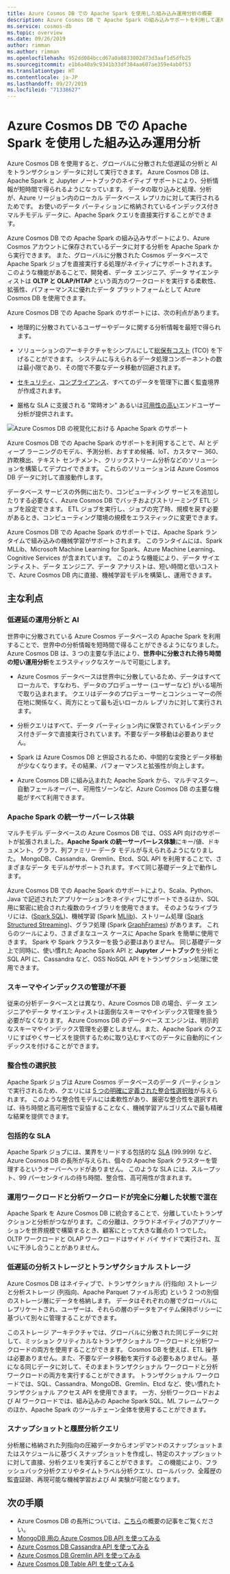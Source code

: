 ```yaml
---
title: Azure Cosmos DB での Apache Spark を使用した組み込み運用分析の概要
description: Azure Cosmos DB で Apache Spark の組み込みサポートを利用して運用分析と AI を実行する方法について説明します
ms.service: cosmos-db
ms.topic: overview
ms.date: 09/26/2019
author: rimman
ms.author: rimman
ms.openlocfilehash: 952dd084bccd67a0a8833002d73d3aaf1d5dfb25
ms.sourcegitcommit: e1b6a40a9c9341b33df384aa607ae359e4ab0f53
ms.translationtype: HT
ms.contentlocale: ja-JP
ms.lasthandoff: 09/27/2019
ms.locfileid: "71338627"
---
```

# <a name="built-in-operational-analytics-in-azure-cosmos-db-with-apache-spark"></a>Azure Cosmos DB での Apache Spark を使用した組み込み運用分析

Azure Cosmos DB を使用すると、グローバルに分散された低遅延の分析と AI をトランザクション データに対して実行できます。 Azure Cosmos DB は、Apache Spark と Jupyter ノートブックのネイティブ サポートにより、分析情報が短時間で得られるようになっています。 データの取り込みと処理、分析が、Azure リージョン内のローカル データベース レプリカに対して実行されるためです。 お使いのデータ パーティションに格納されているインデックス付きマルチモデル データに、Apache Spark クエリを直接実行することができます。

Azure Cosmos DB での Apache Spark の組み込みサポートにより、Azure Cosmos アカウントに保存されているデータに対する分析を Apache Spark から実行できます。 また、グローバルに分散された Cosmos データベースで Apache Spark ジョブを直接実行する処理がネイティブにサポートされます。 このような機能があることで、開発者、データ エンジニア、データ サイエンティストは **OLTP と OLAP/HTAP** という両方のワークロードを実行する柔軟性、拡張性、パフォーマンスに優れたデータ プラットフォームとして Azure Cosmos DB を使用できます。

Azure Cosmos DB での Apache Spark のサポートには、次の利点があります。

* 地理的に分散されているユーザーやデータに関する分析情報を最短で得られます。

* ソリューションのアーキテクチャをシンプルにして[総保有コスト](total-cost-ownership.md) (TCO) を下げることができます。 システムに与えられるデータ処理コンポーネントの数は最小限であり、その間で不要なデータ移動が回避されます。

* [セキュリティ](secure-access-to-data.md)、[コンプライアンス](compliance.md)、すべてのデータを管理下に置く監査境界が作成されます。

* 厳格な SLA に支援される "常時オン" あるいは[可用性の高い](high-availability.md)エンドユーザー分析が提供されます。

![Azure Cosmos DB の視覚化における Apache Spark のサポート](./media/spark-api-introduction/spark-api-visualization.png)
 
Azure Cosmos DB での Apache Spark のサポートを利用することで、AI とディープ ラーニングのモデル、予測分析、おすすめ候補、IoT、カスタマー 360、詐欺検出、テキスト センチメント、クリックストリーム分析などのソリューションを構築してデプロイできます。 これらのソリューションは Azure Cosmos DB データに対して直接動作します。

データベース サービスの外側に出たり、コンピューティング サービスを追加したりする必要なく、Azure Cosmos DB でバッチおよびストリーミング ETL ジョブを設定できます。 ETL ジョブを実行し、ジョブの完了時、規模を戻す必要があるとき、コンピューティング環境の規模をエラスティックに変更できます。

Azure Cosmos DB での Apache Spark のサポートでは、Apache Spark ランタイムで組み込みの機械学習がサポートされます。 このランタイムには、Spark MLLib、Microsoft Machine Learning for Spark、Azure Machine Learning、Cognitive Services が含まれています。 このような機能により、データ サイエンティスト、データ エンジニア、データ アナリストは、短い時間と低いコストで、Azure Cosmos DB 内に直接、機械学習モデルを構築し、運用できます。


## <a name="key-benefits"></a>主な利点

### <a name="low-latency-operational-analytics-and-ai"></a>低遅延の運用分析と AI

世界中に分散されている Azure Cosmos データベースの Apache Spark を利用することで、世界中の分析情報を短時間で得ることができるようになりました。 Azure Cosmos DB は、3 つの主要な手法により、**世界中に分散された待ち時間の短い運用分析**をエラスティックなスケールで可能にします。

* Azure Cosmos データベースは世界中に分散しているため、データはすべてローカルで、すなわち、データのプロデューサー (ユーザーなど) がいる場所で取り込まれます。 クエリはデータのプロデューサーとコンシューマーの所在地に関係なく、両方にとって最も近いローカル レプリカに対して実行されます。

* 分析クエリはすべて、データ パーティション内に保管されているインデックス付きデータで直接実行されています。不要なデータ移動は必要ありません。

* Spark は Azure Cosmos DB と併設されるため、中間的な変換とデータ移動が少なくなります。その結果、パフォーマンスと拡張性が向上します。

* Azure Cosmos DB に組み込まれた Apache Spark から、マルチマスター、自動フェールオーバー、可用性ゾーンなど、Azure Cosmos DB の主要な機能がすべて利用できます。

### <a name="unified-serverless-experience-for-apache-spark"></a>Apache Spark の統一サーバーレス体験

マルチモデル データベースの Azure Cosmos DB では、OSS API 向けのサポートが拡張されました。**Apache Spark の統一サーバーレス体験**にキー/値、ドキュメント、グラフ、列ファミリー データ モデルが与えられるようになりました。 MongoDB、Cassandra、Gremlin、Etcd、SQL API を利用することで、さまざまなデータ モデルがサポートされます。すべて同じ基礎データ上で動作します。 

Azure Cosmos DB での Apache Spark のサポートにより、Scala、Python、Java で記述されたアプリケーションをネイティブにサポートできるほか、SQL 用に緊密に統合された複数のライブラリを使用できます。 そのようなライブラリには、([Spark SQL](https://spark.apache.org/sql/))、機械学習 (Spark [MLlib](https://spark.apache.org/mllib/))、ストリーム処理 ([Spark Structured Streaming](https://spark.apache.org/streaming/))、グラフ処理 (Spark [GraphFrames]( https://docs.databricks.com/spark/latest/graph-analysis/graphframes/user-guide-python.html)) があります。 これらのツールにより、さまざまなユース ケースに Apache Spark を簡単に使用できます。 Spark や Spark クラスターを扱う必要はありません。 同じ基礎データ上で同時に、使い慣れた Apache Spark API と **Jupyter ノートブック**を分析と SQL API に、Cassandra など、OSS NoSQL API をトランザクション処理に使用できます。

### <a name="no-schema-or-index-management"></a>スキーマやインデックスの管理が不要

従来の分析データベースとは異なり、Azure Cosmos DB の場合、データ エンジニアやデータ サイエンティストは面倒なスキーマやインデックス管理を扱う必要がなくなります。 Azure Cosmos DB のデータベース エンジンは、明示的なスキーマやインデックス管理を必要としません。また、Apache Spark のクエリにすばやくサービスを提供するために取り込むすべてのデータに自動的にインデックスを付けることができます。

### <a name="consistency-choices"></a>整合性の選択肢

Apache Spark ジョブは Azure Cosmos データベースのデータ パーティションで実行されるため、クエリには [5 つの明確に定義された整合性選択肢](consistency-levels.md)が与えられます。 このような整合性モデルには柔軟性があり、厳密な整合性を選択すれば、待ち時間と高可用性で妥協することなく、機械学習アルゴリズムで最も精確な結果を提供できます。

### <a name="comprehensive-slas"></a>包括的な SLA

Apache Spark ジョブには、業界をリードする包括的な [SLA](https://azure.microsoft.com/support/legal/sla/documentdb/v1_1/) (99.999) など、Azure Cosmos DB の長所が与えられ、個々の Apache Spark クラスターを管理するというオーバーヘッドがありません。 このような SLA には、スループット、99 パーセンタイルの待ち時間、整合性、高可用性が含まれます。 

### <a name="mixed-operational-and-analytical-workloads-with-complete-isolation"></a>運用ワークロードと分析ワークロードが完全に分離した状態で混在

Apache Spark を Azure Cosmos DB に統合することで、分離していたトランザクションと分析がつながります。この分離は、クラウドネイティブのアプリケーションを世界規模で構築するとき、顧客にとって大きな難点の 1 つでした。 OLTP ワークロードと OLAP ワークロードはサイド バイ サイドで実行され、互いに干渉し合うことがありません。

### <a name="low-latency-analytical-and-transactional-storage"></a>低遅延の分析ストレージとトランザクショナル ストレージ

Azure Cosmos DB はネイティブで、トランザクショナル (行指向) ストレージと分析ストレージ (列指向、Apache Parquet ファイル形式) という 2 つの別個のストレージ層にデータを格納します。 データはそれぞれの層でグローバルにレプリケートされ、ユーザーは、それらの層のデータをアイテム保持ポリシーに基づいて別々に管理することができます。

このストレージ アーキテクチャでは、グローバルに分散された同じデータに対して、ミッション クリティカルなトランザクショナル ワークロードと分析ワークロードの両方を使用することができます。 Cosmos DB を使えば、ETL 操作は必要ありません。また、不要なデータ移動を実行する必要もありません。 基になる同じデータに対して、そのままトランザクショナル ワークロードと分析ワークロードの両方を実行することができます。 トランザクショナル ワークロードでは、SQL、Cassandra、MongoDB、Gremlin、Etcd など、使い慣れたトランザクショナル アクセス API を使用できます。 一方、分析ワークロードおよび AI ワークロードでは、組み込みの Apache Spark SQL、ML フレームワークのほか、Apache Spark のツールチェーン全体を使用することができます。

### <a name="snapshots-and-historical-analytical-queries"></a>スナップショットと履歴分析クエリ

分析層に格納された列指向の圧縮データからオンデマンドのスナップショットまたはスケジュールに基づくスナップショットを作成し、特定のスナップショットに対して直接、分析クエリを実行することができます。 この機能により、フラッシュバック分析クエリやタイムトラベル分析クエリ、ロールバック、全履歴の監査証跡、再現可能な機械学習および AI 実験が可能となります。

## <a name="next-steps"></a>次の手順

* Azure Cosmos DB の長所については、[こちら](introduction.md)の概要の記事をご覧ください。
* [MongoDB 用の Azure Cosmos DB API を使ってみる](mongodb-introduction.md)
* [Azure Cosmos DB Cassandra API を使ってみる](cassandra-introduction.md)
* [Azure Cosmos DB Gremlin API を使ってみる](graph-introduction.md)
* [Azure Cosmos DB Table API を使ってみる](table-introduction.md)